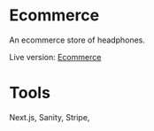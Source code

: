 # Ecommerce

An ecommerce store of headphones.

Live version: [Ecommerce](https://ecommerce-sanity-rouge.vercel.app/)

# Tools
Next.js, Sanity, Stripe, 
